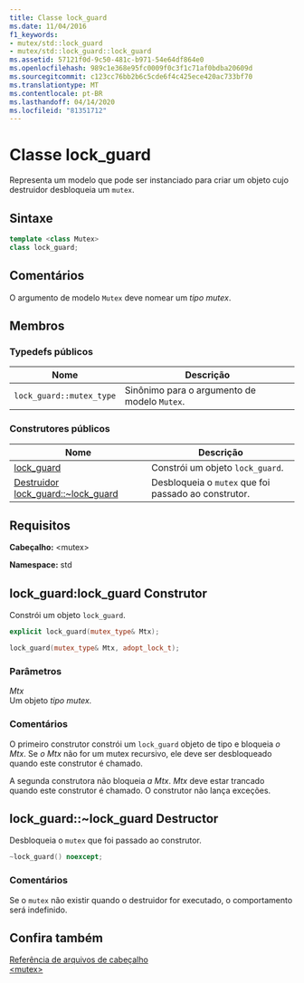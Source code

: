 ```yaml
---
title: Classe lock_guard
ms.date: 11/04/2016
f1_keywords:
- mutex/std::lock_guard
- mutex/std::lock_guard::lock_guard
ms.assetid: 57121f0d-9c50-481c-b971-54e64df864e0
ms.openlocfilehash: 989c1e368e95fc0009f0c3f1c71af0bdba20609d
ms.sourcegitcommit: c123cc76bb2b6c5cde6f4c425ece420ac733bf70
ms.translationtype: MT
ms.contentlocale: pt-BR
ms.lasthandoff: 04/14/2020
ms.locfileid: "81351712"
---
```

# <a name="lock_guard-class"></a>Classe lock_guard

Representa um modelo que pode ser instanciado para criar um objeto cujo destruidor desbloqueia um `mutex`.

## <a name="syntax"></a>Sintaxe

```cpp
template <class Mutex>
class lock_guard;
```

## <a name="remarks"></a>Comentários

O argumento de modelo `Mutex` deve nomear um *tipo mutex*.

## <a name="members"></a>Membros

### <a name="public-typedefs"></a>Typedefs públicos

|Nome|Descrição|
|----------|-----------------|
|`lock_guard::mutex_type`|Sinônimo para o argumento de modelo `Mutex`.|

### <a name="public-constructors"></a>Construtores públicos

|Nome|Descrição|
|----------|-----------------|
|[lock_guard](#lock_guard)|Constrói um objeto `lock_guard`.|
|[Destruidor lock_guard::~lock_guard](#dtorlock_guard_destructor)|Desbloqueia o `mutex` que foi passado ao construtor.|

## <a name="requirements"></a>Requisitos

**Cabeçalho:** \<mutex>

**Namespace:** std

## <a name="lock_guardlock_guard-constructor"></a><a name="lock_guard"></a>lock_guard:lock_guard Construtor

Constrói um objeto `lock_guard`.

```cpp
explicit lock_guard(mutex_type& Mtx);

lock_guard(mutex_type& Mtx, adopt_lock_t);
```

### <a name="parameters"></a>Parâmetros

*Mtx*\
Um objeto *tipo mutex.*

### <a name="remarks"></a>Comentários

O primeiro construtor constrói um `lock_guard` objeto de tipo e bloqueia *o Mtx*. Se *o Mtx* não for um mutex recursivo, ele deve ser desbloqueado quando este construtor é chamado.

A segunda construtora não bloqueia *a Mtx*. *Mtx* deve estar trancado quando este construtor é chamado. O construtor não lança exceções.

## <a name="lock_guardlock_guard-destructor"></a><a name="dtorlock_guard_destructor"></a>lock_guard::~lock_guard Destructor

Desbloqueia o `mutex` que foi passado ao construtor.

```cpp
~lock_guard() noexcept;
```

### <a name="remarks"></a>Comentários

Se o `mutex` não existir quando o destruidor for executado, o comportamento será indefinido.

## <a name="see-also"></a>Confira também

[Referência de arquivos de cabeçalho](../standard-library/cpp-standard-library-header-files.md)\
[\<mutex>](../standard-library/mutex.md)
